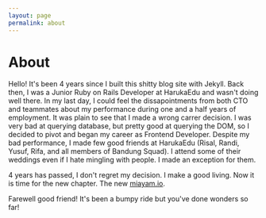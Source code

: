 ```yaml
---
layout: page
permalink: about
---
```


About
=====

Hello! It's been 4 years since I built this shitty blog site
with Jekyll. Back then, I was a Junior Ruby on Rails Developer at
HarukaEdu and wasn't doing well there. In my last day, I could feel
the dissapointments from both CTO and teammates about my
performance during one and a half years of employment. It was plain to
see that I made a wrong carrer decision. I was very bad at querying database,
but pretty good at querying the DOM, so I decided to pivot and began my career
as Frontend Developer. Despite my bad performance, I made few good friends
at HarukaEdu (Risal, Randi, Yusuf, Rifa, and all members of Bandung Squad).
I attend some of their weddings even if I hate mingling with people. I made
an exception for them.

4 years has passed, I don't regret my decision. I make a good living.
Now it is time for the new chapter. The new [miayam.io](https://miayam.io).

Farewell good friend! It's been a bumpy ride but you've done wonders so far!
